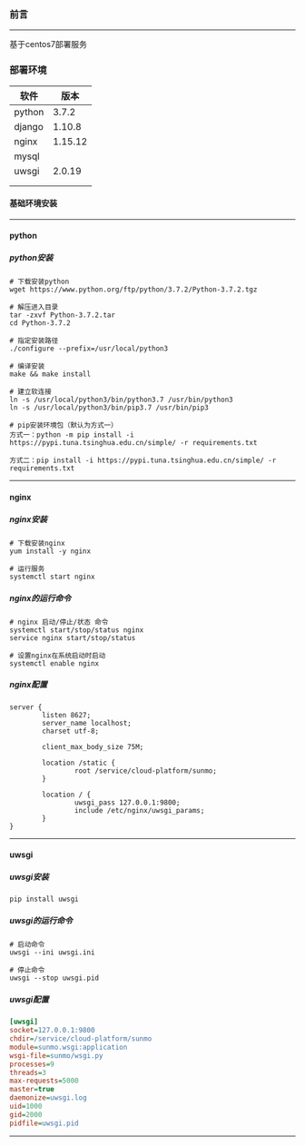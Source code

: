 ### 前言
---

基于centos7部署服务

### 部署环境

| 软件   | 版本    |
| ------ | ------- |
| python | 3.7.2   |
| django | 1.10.8  |
| nginx  | 1.15.12 |
| mysql  |         |
| uwsgi  | 2.0.19  |
|        |         |
|        |         |

#### 基础环境安装

---

#### python

##### python安装

```
# 下载安装python
wget https://www.python.org/ftp/python/3.7.2/Python-3.7.2.tgz

# 解压进入目录
tar -zxvf Python-3.7.2.tar
cd Python-3.7.2

# 指定安装路径
./configure --prefix=/usr/local/python3

# 编译安装
make && make install

# 建立软连接
ln -s /usr/local/python3/bin/python3.7 /usr/bin/python3
ln -s /usr/local/python3/bin/pip3.7 /usr/bin/pip3

# pip安装环境包（默认为方式一）
方式一：python -m pip install -i https://pypi.tuna.tsinghua.edu.cn/simple/ -r requirements.txt

方式二：pip install -i https://pypi.tuna.tsinghua.edu.cn/simple/ -r requirements.txt
```

---

#### nginx

##### nginx安装

```
# 下载安装nginx
yum install -y nginx

# 运行服务
systemctl start nginx
```

##### nginx的运行命令

```
# nginx 启动/停止/状态 命令
systemctl start/stop/status nginx
service nginx start/stop/status

# 设置nginx在系统启动时启动
systemctl enable nginx
```

##### nginx配置

```
server {
        listen 8627;
        server_name localhost;
        charset utf-8;

        client_max_body_size 75M;

        location /static {
                root /service/cloud-platform/sunmo;
        }

        location / {
                uwsgi_pass 127.0.0.1:9800;
                include /etc/nginx/uwsgi_params;
        }
}

```

---

#### uwsgi

##### uwsgi安装

```
pip install uwsgi
```

##### uwsgi的运行命令

```
# 启动命令
uwsgi --ini uwsgi.ini

# 停止命令
uwsgi --stop uwsgi.pid
```

##### uwsgi配置

```ini
[uwsgi]
socket=127.0.0.1:9800
chdir=/service/cloud-platform/sunmo
module=sunmo.wsgi:application
wsgi-file=sunmo/wsgi.py
processes=9
threads=3
max-requests=5000
master=true
daemonize=uwsgi.log
uid=1000
gid=2000
pidfile=uwsgi.pid
```

---


